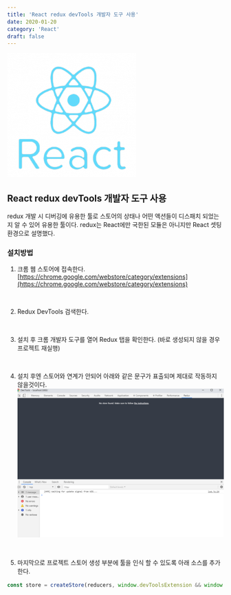 ```yaml
---
title: 'React redux devTools 개발자 도구 사용'
date: 2020-01-20
category: 'React'
draft: false
---
```


![](./images/banner/react.png)

## React redux devTools 개발자 도구 사용
redux 개발 시 디버깅에 유용한 툴로 스토어의 상태나 어떤 액션들이 디스패치 되었는지 알 수 있어 유용한 툴이다.
redux는 React에만 국한된 모듈은 아니지만 React 셋팅 환경으로 설명했다.


### 설치방법
1. 크롬 웹 스토어에 접속한다.
[https://chrome.google.com/webstore/category/extensions](https://chrome.google.com/webstore/category/extensions)

<br />

2. Redux DevTools 검색한다.

<br />

3. 설치 후 크롬 개발자 도구를 열어 Redux 탭을 확인한다. (바로 생성되지 않을 경우 프로젝트 재실행)

<br />

4. 설치 후엔 스토어와 연계가 안되어 아래와 같은 문구가 표출되며 제대로 작동하지 않을것이다.
![](./images/react/react_redux_devTools..png)

<br />

5. 마지막으로 프로젝트 스토어 생성 부분에 툴을 인식 할 수 있도록 아래 소스를 추가한다.
```js
const store = createStore(reducers, window.devToolsExtension && window.devToolsExtension());
```
